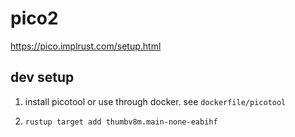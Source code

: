# pico2

https://pico.implrust.com/setup.html

## dev setup

1. install picotool or use through docker. see `dockerfile/picotool`

2. `rustup target add thumbv8m.main-none-eabihf`
